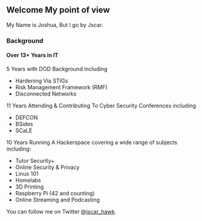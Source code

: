 ## Welcome My point of view

My Name is Joshua, But I go by Jscar.

### Background

#### Over 13+ Years in IT
5 Years with DOD Background including
- Hardening Via STIGs
- Risk Management Framework (RMF)
- Disconnected Networks

11 Years Attending & Contributing To Cyber Security Conferences including
- DEFCON
- BSides
- SCaLE

10 Years Running A Hackerspace covering a wide range of subjects including:
- Tutor Security+
- Online Security & Privacy
- Linux 101
- Homelabs
- 3D Printing
- Raspberry Pi (42 and counting)
- Online Streaming and Podcasting

You can follow me on Twitter [@jscar_hawk](https://twitter.com/jscar_hawk).
